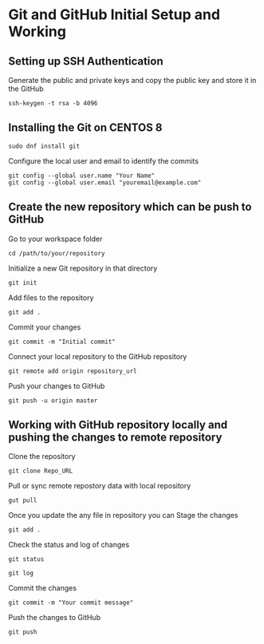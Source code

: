 # Git and GitHub Initial Setup and Working

## Setting up SSH Authentication

Generate the public and private keys and copy the public key and store it in the GitHub
```
ssh-keygen -t rsa -b 4096
```

## Installing the Git on CENTOS 8

```
sudo dnf install git
```
Configure the local user and email to identify the commits
```
git config --global user.name "Your Name"
git config --global user.email "youremail@example.com"
```

## Create the new repository which can be push to GitHub

Go to your workspace folder
```
cd /path/to/your/repository
```
Initialize a new Git repository in that directory
```
git init
```
Add files to the repository
```
git add .
```
Commit your changes
```
git commit -m "Initial commit"
```
Connect your local repository to the GitHub repository
```
git remote add origin repository_url
```
Push your changes to GitHub
```
git push -u origin master
```

## Working with GitHub repository locally and pushing the changes to remote repository

Clone the repository
```
git clone Repo_URL
```
Pull or sync remote repostory data with local repository
```
gut pull
```
Once you update the any file in repository you can Stage the changes
```
git add .
```
Check the status and log of changes
```
git status
```
```
git log
```
Commit the changes
```
git commit -m "Your commit message"
```
Push the changes to GitHub
```
git push
```

